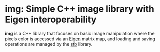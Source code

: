 # img: Simple C++ image library with Eigen interoperability 

**img** is a C++ library that focuses on basic image manipulation where the pixels color is accessed via an [Eigen](https://eigen.tuxfamily.org/) matrix map, and loading and saving operations are managed by the [stb](https://github.com/nothings/stb) library. 

